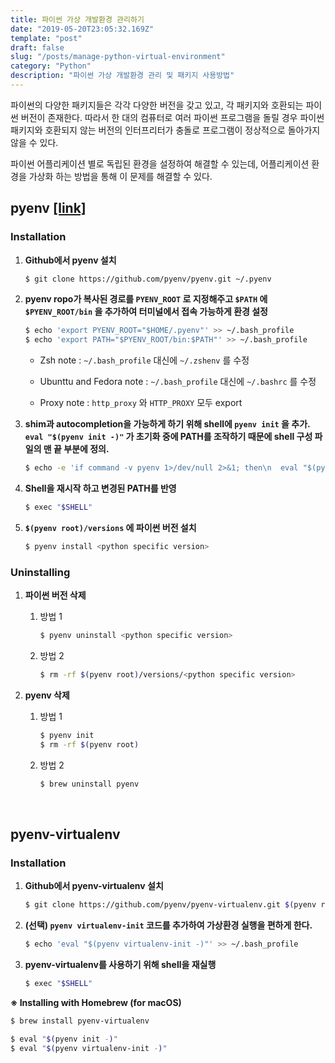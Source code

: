 ```yaml
---
title: 파이썬 가상 개발환경 관리하기
date: "2019-05-20T23:05:32.169Z"
template: "post"
draft: false
slug: "/posts/manage-python-virtual-environment"
category: "Python"
description: "파이썬 가상 개발환경 관리 및 패키지 사용방법"
---
```


파이썬의 다양한 패키지들은 각각 다양한 버전을 갖고 있고, 각 패키지와 호환되는 파이썬 버전이 존재한다. 따라서 한 대의 컴퓨터로 여러 파이썬 프로그램을 돌릴 경우 파이썬 패키지와 호환되지 않는 버전의 인터프리터가 충돌로 프로그램이 정상적으로 돌아가지 않을 수 있다.

파이썬 어플리케이션 별로 독립된 환경을 설정하여 해결할 수 있는데, 어플리케이션 환경을 가상화 하는 방법을 통해 이 문제를 해결할 수 있다. 



## pyenv [[link]](https://github.com/pyenv/pyenv#basic-github-checkout)

### Installation

1. **Github에서 pyenv 설치**

   ```bash
   $ git clone https://github.com/pyenv/pyenv.git ~/.pyenv
   ```

   

2. **pyenv ropo가 복사된 경로를 `PYENV_ROOT` 로 지정해주고 `$PATH` 에 `$PYENV_ROOT/bin` 을 추가하여 터미널에서 접속 가능하게 환경 설정**

   ```bash
   $ echo 'export PYENV_ROOT="$HOME/.pyenv"' >> ~/.bash_profile
   $ echo 'export PATH="$PYENV_ROOT/bin:$PATH"' >> ~/.bash_profile
   ```

   - Zsh note : `~/.bash_profile` 대신에 `~/.zshenv`  를 수정

   - Ubunttu and Fedora note : `~/.bash_profile` 대신에 `~/.bashrc` 를 수정

   - Proxy note : `http_proxy` 와 `HTTP_PROXY` 모두 export

     

3. **shim과 autocompletion을 가능하게 하기 위해 shell에 `pyenv init` 을 추가.  `eval "$(pyenv init -)"` 가 초기화 중에 PATH를 조작하기 때문에 shell 구성 파일의 맨 끝 부분에 정의.**

   ```bash
   $ echo -e 'if command -v pyenv 1>/dev/null 2>&1; then\n  eval "$(pyenv init -)"\nfi' >> ~/.bash_profile
   ```

   

4. **Shell을 재시작 하고 변경된 PATH를 반영**

   ```bash
   $ exec "$SHELL"
   ```

   

5. **`$(pyenv root)/versions` 에 파이썬 버전 설치**

   ```bash
   $ pyenv install <python specific version>
   ```



### Uninstalling

1. **파이썬 버전 삭제**

   1. 방법 1

      ```bash
      $ pyenv uninstall <python specific version>
      ```

   2. 방법 2

      ```bash
      $ rm -rf $(pyenv root)/versions/<python specific version>
      ```

      

2. **pyenv 삭제**

   1. 방법 1

      ```bash
      $ pyenv init
      $ rm -rf $(pyenv root)
      ```

   2. 방법 2

      ``` bash
      $ brew uninstall pyenv 
      ```

      

<br>

## pyenv-virtualenv

### Installation

1. **Github에서 pyenv-virtualenv 설치**

   ```bash
   $ git clone https://github.com/pyenv/pyenv-virtualenv.git $(pyenv root)/plugins/pyenv-virtualenv
   ```



2. **(선택) `pyenv virtualenv-init` 코드를 추가하여 가상환경 실행을 편하게 한다.**

   ```bash
   $ echo 'eval "$(pyenv virtualenv-init -)"' >> ~/.bash_profile
   ```

   

3. **pyenv-virtualenv를 사용하기 위해 shell을 재실행**

   ```bash
   $ exec "$SHELL"
   ```

   

**※ Installing with Homebrew (for macOS)**

```bash
$ brew install pyenv-virtualenv

$ eval "$(pyenv init -)"
$ eval "$(pyenv virtualenv-init -)"
```

